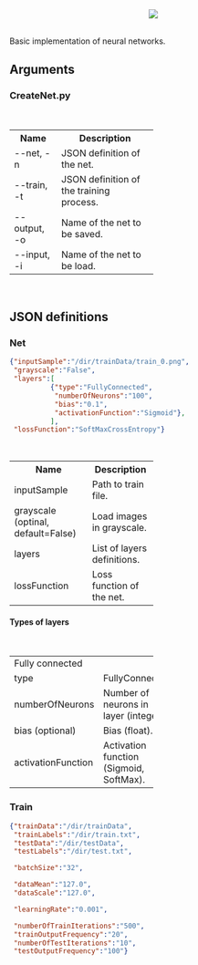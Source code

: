 <div align="center">
  <img src="http://www.stud.fit.vutbr.cz/~xkohut08/logoNeuralBase.png"><br><br>
</div>

Basic implementation of neural networks.

<h2>
Arguments
</h2>
<h3>
CreateNet.py
</h3>
<table style="width:50%">
   <tr>
    <th>Name</th>
    <th>Description</th>
  </tr>
  <tr>
    <td>--net, -n</td>
    <td>JSON definition of the net.</td>
  </tr>
  <tr>
    <td>--train, -t</td> 
    <td>JSON definition of the training process.</td>
  </tr>
  <tr>
    <td>--output, -o</td> 
    <td>Name of the net to be saved.</td>
  </tr>
   <tr>
    <td>--input, -i</td> 
    <td>Name of the net to be load.</td>
  </tr>
</table>
<br>

<h2>
JSON definitions
</h2>

<h3>
Net
</h3>

```json
{"inputSample":"/dir/trainData/train_0.png",
 "grayscale":"False",
 "layers":[
          {"type":"FullyConnected", 
           "numberOfNeurons":"100",
           "bias":"0.1", 
           "activationFunction":"Sigmoid"},
          ],
 "lossFunction":"SoftMaxCrossEntropy"}
```
<table style="width:50%">
   <tr>
    <th>Name</th>
    <th>Description</th>
  </tr>
  <tr>
    <td>inputSample</td>
    <td>Path to train file.</td>
  </tr>
  <tr>
    <td>grayscale (optinal, default=False)</td> 
    <td>Load images in grayscale.</td>
  </tr>
  <tr>
    <td>layers</td> 
    <td>List of layers definitions.</td>
  </tr>
   <tr>
    <td>lossFunction</td> 
    <td>Loss function of the net.</td>
  </tr>
</table>

<h4>
Types of layers
</h4>

<table style="width:50%">
  <tr>
    <td colspan="2">Fully connected</td>
  </tr>
  <tr>
    <td>type</td>
    <td>FullyConnected</td>
  </tr>
  <tr>
    <td>numberOfNeurons</td> 
    <td>Number of neurons in layer (integer).</td>
  </tr>
  <tr>
    <td>bias (optional)</td> 
    <td>Bias (float).</td>
  </tr>
   <tr>
    <td>activationFunction</td> 
    <td>Activation function (Sigmoid, SoftMax).</td>
  </tr>
</table>



<h3>
Train 
</h3>

```json
{"trainData":"/dir/trainData",
 "trainLabels":"/dir/train.txt",
 "testData":"/dir/testData",
 "testLabels":"/dir/test.txt",

 "batchSize":"32",

 "dataMean":"127.0",
 "dataScale":"127.0",

 "learningRate":"0.001",

 "numberOfTrainIterations":"500",
 "trainOutputFrequency":"20",
 "numberOfTestIterations":"10",
 "testOutputFrequency":"100"}
```


